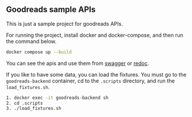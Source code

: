 ## Goodreads sample APIs

This is just a sample project for goodreads APIs.

For running the project, install docker and docker-compose, and then run the command below.

```bash
docker compose up --build
```

You can see the apis and use them from [swagger](localhost:8000/api/schema/swagger-ui/)
or [redoc](localhost:8000/api/schema/redoc/).

If you like to have some data, you can load the fixtures. You must go to the
`goodreads-backend` container, cd to the `.scripts` directory, and run the `load_fixtures.sh`.

```bash
1. docker exec -it goodreads-backend sh
2. cd .scripts
3. ./load_fixtures.sh
```
